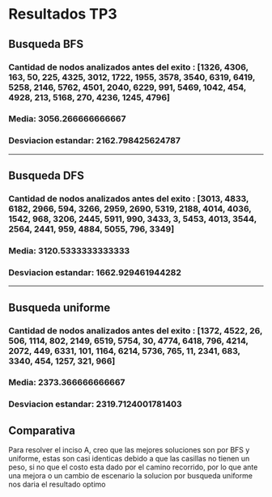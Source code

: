 # Resultados TP3

## Busqueda BFS

### Cantidad de nodos analizados antes del exito : [1326, 4306, 163, 50, 225, 4325, 3012, 1722, 1955, 3578, 3540, 6319, 6419, 5258, 2146, 5762, 4501, 2040, 6229, 991, 5469, 1042, 454, 4928, 213, 5168, 270, 4236, 1245, 4796]

### Media: 3056.266666666667


### Desviacion estandar: 2162.798425624787



----------

## Busqueda DFS

### Cantidad de nodos analizados antes del exito : [3013, 4833, 6182, 2966, 594, 3266, 2959, 2690, 5319, 2188, 4014, 4036, 1542, 968, 3206, 2445, 5911, 990, 3433, 3, 5453, 4013, 3544, 2564, 2441, 959, 4884, 5055, 796, 3349]

### Media: 3120.5333333333333

### Desviacion estandar: 1662.929461944282

----------

## Busqueda uniforme

### Cantidad de nodos analizados antes del exito : [1372, 4522, 26, 506, 1114, 802, 2149, 6519, 5754, 30, 4774, 6418, 796, 4214, 2072, 449, 6331, 101, 1164, 6214, 5736, 765, 11, 2341, 683, 3340, 454, 1257, 321, 966]

### Media: 2373.366666666667

### Desviacion estandar: 2319.7124001781403


## Comparativa

Para resolver el inciso A, creo que las mejores soluciones son por BFS y uniforme, estas son casi identicas debido a que las casillas no tienen un peso, si no que el costo esta dado por el camino recorrido, por lo que ante una mejora o un cambio de escenario la solucion por busqueda uniforme nos daria el resultado optimo